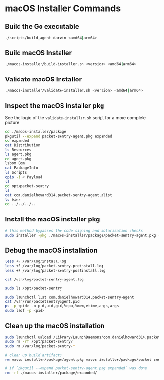 # macOS Installer Commands

## Build the Go executable

```bash
./scripts/build_agent darwin <amd64|arm64>
```

## Build macOS Installer

```bash
./macos-installer/build-installer.sh <version> <amd64|arm64>
```

## Validate macOS Installer

```bash
./macos-installer/validate-installer.sh <version> <amd64|arm64>
```

## Inspect the macOS installer pkg

See the logic of the `validate-installer.sh` script for a more complete picture.

```bash
cd ./macos-installer/package
pkgutil --expand packet-sentry-agent.pkg expanded
cd expanded
cat Distribution
ls Resources
ls agent.pkg
cd agent.pkg
lsbom Bom
cat PackageInfo
ls Scripts
cpio -i < Payload
ls
cd opt/packet-sentry
ls
cat com.danielhoward314.packet-sentry-agent.plist
ls bin/
cd ../../../..
```

## Install the macOS installer pkg

```bash
# this method bypasses the code signing and notarization checks
sudo installer -pkg ./macos-installer/package/packet-sentry-agent.pkg -target /
```

## Debug the macOS installation

```bash
less +F /var/log/install.log
less +F /var/log/packet-sentry-preinstall.log
less +F /var/log/packet-sentry-postinstall.log

cat /var/log/packet-sentry-agent.log

sudo ls /opt/packet-sentry

sudo launchctl list com.danielhoward314.packet-sentry-agent
cat /var/run/packetsentryagent.pid
ps -p <pid> -o pid,uid,gid,%cpu,%mem,etime,args,args
sudo lsof -p <pid>
```

## Clean up the macOS installation

```bash
sudo launchctl unload /Library/LaunchDaemons/com.danielhoward314.packet-sentry-agent.plist
sudo rm -rf /opt/packet-sentry/
sudo rm /var/log/packet-sentry-*

# clean up build artifacts
rm macos-installer/package/agent.pkg macos-installer/package/packet-sentry-agent.pkg

# if `pkgutil --expand packet-sentry-agent.pkg expanded` was done
rm -rf ./macos-installer/package/expanded/ 
```